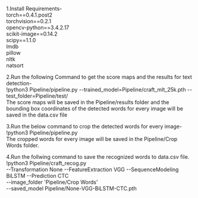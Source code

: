 1.Install Requirements-<br />
torch==0.4.1.post2<br />
torchvision==0.2.1<br />
opencv-python==3.4.2.17<br />
scikit-image==0.14.2<br />
scipy==1.1.0<br />
lmdb<br />
pillow<br />
nltk<br />
natsort<br />

2.Run the following Command to get the score maps and the results for text detection-<br />
!python3 Pipeline/pipeline.py --trained_model=Pipeline/craft_mlt_25k.pth --test_folder=Pipeline/test/<br />
The score maps will be saved in the Pipeline/results folder and the bounding box coordinates of the detected words for every image will be saved in the data.csv file<br />

3.Run the below command to crop the detected words for every image-<br />
!python3 Pipeline/pipeline.py<br />
The cropped words for every image will be saved in the Pipeline/Crop Words folder.<br />

4.Run the follwing command to save the recognized words to data.csv file.<br />
!python3 Pipeline/craft_recog.py \
--Transformation None --FeatureExtraction VGG --SequenceModeling BiLSTM --Prediction CTC \
--image_folder 'Pipeline/Crop Words' \
--saved_model Pipeline/None-VGG-BiLSTM-CTC.pth

